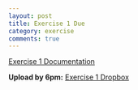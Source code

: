 ```yaml
---
layout: post
title: Exercise 1 Due
category: exercise
comments: true
---
```


[Exercise 1 Documentation](exercises/maya-image-planes-for-modeling.html)

**Upload by 6pm:** [Exercise 1 Dropbox](https://psu.box.com/signup/collablink/d_6058054237/11de68ae6b680c)
